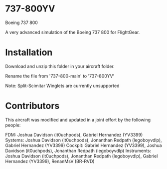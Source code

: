 # 737-800YV
Boeing 737 800

A very advanced simulation of the Boeing 737 800 for FlightGear.

# Installation
Download and unzip this folder in your aircraft folder.

Rename the file from '737-800-main' to '737-800YV'

Note: Split-Scimitar Winglets are currently unsupported

# Contributors
This aircraft was modified and updated in a joint effort by the following people:

FDM: Joshua Davidson (it0uchpods), Gabriel Hernandez (YV3399)
Systems: Joshua Davidson (it0uchpods), Jonanthan Redpath (legoboyvdlp), Gabriel Hernandez (YV3399)
Cockpit: Gabriel Hernandez (YV3399), Joshua Davidson (it0uchpods), Jonanthan Redpath (legoboyvdlp)
Instruments: Joshua Davidson (it0uchpods), Jonanthan Redpath (legoboyvdlp), Gabriel Hernandez (YV3399), RenanMsV (BR-RVD)
